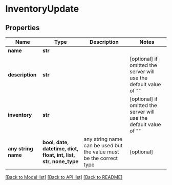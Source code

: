 # InventoryUpdate


## Properties
Name | Type | Description | Notes
------------ | ------------- | ------------- | -------------
**name** | **str** |  |
**description** | **str** |  | [optional]  if omitted the server will use the default value of ""
**inventory** | **str** |  | [optional]  if omitted the server will use the default value of ""
**any string name** | **bool, date, datetime, dict, float, int, list, str, none_type** | any string name can be used but the value must be the correct type | [optional]

[[Back to Model list]](../README.md#documentation-for-models) [[Back to API list]](../README.md#documentation-for-api-endpoints) [[Back to README]](../README.md)
